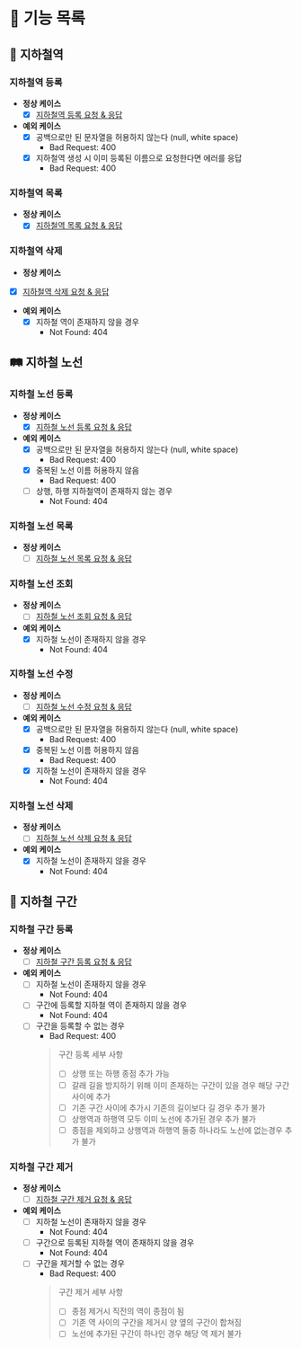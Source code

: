 # 🚀 기능 목록

## 🚉 지하철역

### 지하철역 등록

* **정상 케이스**
  - [X] [지하철역 등록 요청 & 응답](https://techcourse-storage.s3.ap-northeast-2.amazonaws.com/c682be69ae4e412c9e3905a59ef7b7ed#_%EC%A7%80%ED%95%98%EC%B2%A0%EC%97%AD_%EB%93%B1%EB%A1%9D)

* **예외 케이스**
  - [X] 공백으로만 된 문자열을 허용하지 않는다 (null, white space)
    - Bad Request: 400
  - [X] 지하철역 생성 시 이미 등록된 이름으로 요청한다면 에러를 응답
    - Bad Request: 400

### 지하철역 목록

* **정상 케이스**
  - [x] [지하철역 목록 요청 & 응답](https://techcourse-storage.s3.ap-northeast-2.amazonaws.com/c682be69ae4e412c9e3905a59ef7b7ed#_%EC%A7%80%ED%95%98%EC%B2%A0%EC%97%AD_%EB%AA%A9%EB%A1%9D)

### 지하철역 삭제

* **정상 케이스**

- [x] [지하철역 삭제 요청 & 응답](https://techcourse-storage.s3.ap-northeast-2.amazonaws.com/c682be69ae4e412c9e3905a59ef7b7ed#_%EC%A7%80%ED%95%98%EC%B2%A0%EC%97%AD_%EC%82%AD%EC%A0%9C)

* **예외 케이스**
  - [x] 지하철 역이 존재하지 않을 경우
    - Not Found: 404

## 🛤 지하철 노선

### 지하철 노선 등록

* **정상 케이스**
  - [x] [지하철 노선 등록 요청 & 응답](https://techcourse-storage.s3.ap-northeast-2.amazonaws.com/c682be69ae4e412c9e3905a59ef7b7ed#_%EC%A7%80%ED%95%98%EC%B2%A0_%EB%85%B8%EC%84%A0_%EB%93%B1%EB%A1%9D)

* **예외 케이스**
  - [x] 공백으로만 된 문자열을 허용하지 않는다 (null, white space)
    - Bad Request: 400
  - [x] 중복된 노선 이름 허용하지 않음
    - Bad Request: 400
  - [ ] 상행, 하행 지하철역이 존재하지 않는 경우
    - Not Found: 404
  
### 지하철 노선 목록

* **정상 케이스**
  - [ ] [지하철 노선 목록 요청 & 응답](https://techcourse-storage.s3.ap-northeast-2.amazonaws.com/c682be69ae4e412c9e3905a59ef7b7ed#_%EC%A7%80%ED%95%98%EC%B2%A0_%EB%85%B8%EC%84%A0_%EB%AA%A9%EB%A1%9D)

### 지하철 노선 조회

* **정상 케이스**
  - [ ] [지하철 노선 조회 요청 & 응답](https://techcourse-storage.s3.ap-northeast-2.amazonaws.com/c682be69ae4e412c9e3905a59ef7b7ed#_%EC%A7%80%ED%95%98%EC%B2%A0_%EB%85%B8%EC%84%A0_%EC%A1%B0%ED%9A%8C)

* **예외 케이스**
  - [x] 지하철 노선이 존재하지 않을 경우
    - Not Found: 404

### 지하철 노선 수정

* **정상 케이스**
  - [ ] [지하철 노선 수정 요청 & 응답](https://techcourse-storage.s3.ap-northeast-2.amazonaws.com/c682be69ae4e412c9e3905a59ef7b7ed#_%EC%A7%80%ED%95%98%EC%B2%A0_%EB%85%B8%EC%84%A0_%EC%88%98%EC%A0%95)

* **예외 케이스**
  - [x] 공백으로만 된 문자열을 허용하지 않는다 (null, white space)
    - Bad Request: 400
  - [x] 중복된 노선 이름 허용하지 않음
    - Bad Request: 400
  - [x] 지하철 노선이 존재하지 않을 경우
    - Not Found: 404

### 지하철 노선 삭제

* **정상 케이스**
  - [ ] [지하철 노선 삭제 요청 & 응답](https://techcourse-storage.s3.ap-northeast-2.amazonaws.com/c682be69ae4e412c9e3905a59ef7b7ed#_%EC%A7%80%ED%95%98%EC%B2%A0_%EB%85%B8%EC%84%A0_%EC%82%AD%EC%A0%9C)

* **예외 케이스**
  - [x] 지하철 노선이 존재하지 않을 경우
    - Not Found: 404

## 🚟 지하철 구간

### 지하철 구간 등록

* **정상 케이스**
  - [ ] [지하철 구간 등록 요청 & 응답](https://techcourse-storage.s3.ap-northeast-2.amazonaws.com/c682be69ae4e412c9e3905a59ef7b7ed#_%EA%B5%AC%EA%B0%84_%EB%93%B1%EB%A1%9D)
  
* **예외 케이스**
  - [ ] 지하철 노선이 존재하지 않을 경우
    - Not Found: 404
  - [ ] 구간에 등록할 지하철 역이 존재하지 않을 경우
    - Not Found: 404
  - [ ] 구간을 등록할 수 없는 경우
    - Bad Request: 400
    > 구간 등록 세부 사항 
    > * [ ] 상행 또는 하행 종점 추가 가능
    > * [ ] 갈래 길을 방지하기 위해 이미 존재하는 구간이 있을 경우 해당 구간 사이에 추가
    > * [ ] 기존 구간 사이에 추가시 기존의 길이보다 길 경우 추가 불가
    > * [ ] 상행역과 하행역 모두 이미 노선에 추가된 경우 추가 불가 
    > * [ ] 종점을 제외하고 상행역과 하행역 둘중 하나라도 노선에 없는경우 추가 불가
    
### 지하철 구간 제거

* **정상 케이스**
  - [ ] [지하철 구간 제거 요청 & 응답](https://techcourse-storage.s3.ap-northeast-2.amazonaws.com/c682be69ae4e412c9e3905a59ef7b7ed#_%EA%B5%AC%EA%B0%84_%EC%A0%9C%EA%B1%B0)
  
* **예외 케이스**
  - [ ] 지하철 노선이 존재하지 않을 경우
    - Not Found: 404
  - [ ] 구간으로 등록된 지하철 역이 존재하지 않을 경우
    - Not Found: 404
  - [ ] 구간을 제거할 수 없는 경우
    - Bad Request: 400
    > 구간 제거 세부 사항
    > * [ ] 종점 제거시 직전의 역이 종점이 됨
    > * [ ] 기존 역 사이의 구간을 제거시 양 옆의 구간이 합쳐짐
    > * [ ] 노선에 추가된 구간이 하나인 경우 해당 역 제거 불가